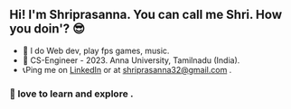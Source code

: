 ## Hi! I'm Shriprasanna. You can call me Shri. How you doin'? :sunglasses:

- :cowboy_hat_face: I do Web dev, play fps games, music.
- 🚀 CS-Engineer - 2023. Anna University, Tamilnadu (India).
- 📞Ping me on <a href="https://www.linkedin.com/in/shriprasanna-b-62aab1208/">LinkedIn</a> or at shriprasanna32@gmail.com .

### :metal: love to learn and explore .


<!--
**shrix1/shrix1** is a ✨ _special_ ✨ repository because its `README.md` (this file) appears on your GitHub profile.

Here are some ideas to get you started:

- 🔭 I’m currently working on ...
- 🌱 I’m currently learning ...
- 👯 I’m looking to collaborate on ...
- 🤔 I’m looking for help with ...
- 💬 Ask me about ...
- 📫 How to reach me: ...
- 😄 Pronouns: ...
- ⚡ Fun fact: ...
-->
